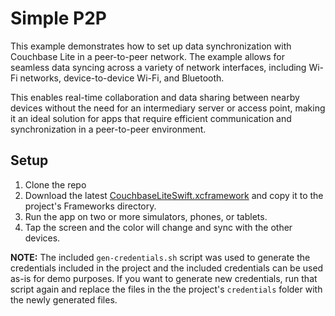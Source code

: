 # Simple P2P

This example demonstrates how to set up data synchronization with Couchbase Lite in a peer-to-peer network. The example allows for seamless data syncing across a variety of network interfaces, including Wi-Fi networks, device-to-device Wi-Fi, and Bluetooth.

This enables real-time collaboration and data sharing between nearby devices without the need for an intermediary server or access point, making it an ideal solution for apps that require efficient communication and synchronization in a peer-to-peer environment.

## Setup
1. Clone the repo
2. Download the latest [CouchbaseLiteSwift.xcframework](https://www.couchbase.com/downloads/?family=couchbase-lite) and copy it to the project's Frameworks directory.
3. Run the app on two or more simulators, phones, or tablets.
4. Tap the screen and the color will change and sync with the other devices.

**NOTE:** The included `gen-credentials.sh` script was used to generate the credentials included in the project and the included credentials can be used as-is for demo purposes. If you want to generate new credentials, run that script again and replace the files in the the project's `credentials` folder with the newly generated files.
